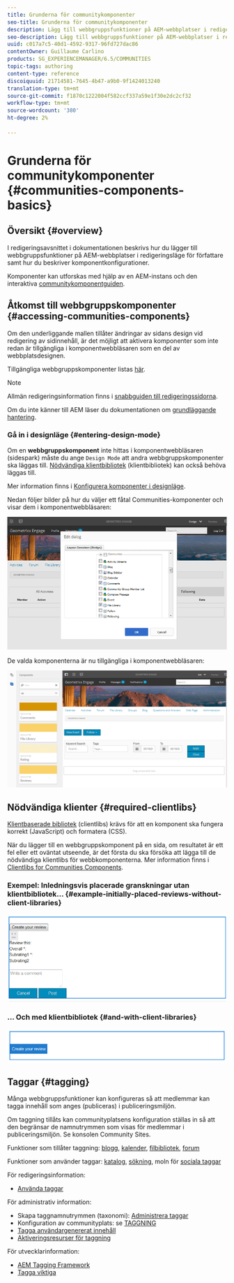 ```yaml
---
title: Grunderna för communitykomponenter
seo-title: Grunderna för communitykomponenter
description: Lägg till webbgruppsfunktioner på AEM-webbplatser i redigeringsläge och konfigurera komponenter
seo-description: Lägg till webbgruppsfunktioner på AEM-webbplatser i redigeringsläge och konfigurera komponenter
uuid: c017a7c5-40d1-4592-9317-96fd727dac86
contentOwner: Guillaume Carlino
products: SG_EXPERIENCEMANAGER/6.5/COMMUNITIES
topic-tags: authoring
content-type: reference
discoiquuid: 21714581-7645-4b47-a9b0-9f1424013240
translation-type: tm+mt
source-git-commit: f1870c1222004f582ccf337a59e1f30e2dc2cf32
workflow-type: tm+mt
source-wordcount: '380'
ht-degree: 2%

---
```



# Grunderna för communitykomponenter {#communities-components-basics}

## Översikt {#overview}

I redigeringsavsnittet i dokumentationen beskrivs hur du lägger till webbgruppsfunktioner på AEM-webbplatser i redigeringsläge för författare samt hur du beskriver komponentkonfigurationer.

Komponenter kan utforskas med hjälp av en AEM-instans och den interaktiva [communitykomponentguiden](components-guide.md).

## Åtkomst till webbgruppskomponenter {#accessing-communities-components}

Om den underliggande mallen tillåter ändringar av sidans design vid redigering av sidinnehåll, är det möjligt att aktivera komponenter som inte redan är tillgängliga i komponentwebbläsaren som en del av webbplatsdesignen.

Tillgängliga webbgruppskomponenter listas [här](author-communities.md#available-communities-components).

>[!NOTE]
>
>Allmän redigeringsinformation finns i [snabbguiden till redigeringssidorna](../../help/sites-authoring/qg-page-authoring.md).
>
>Om du inte känner till AEM läser du dokumentationen om [grundläggande hantering](../../help/sites-authoring/basic-handling.md).


### Gå in i designläge {#entering-design-mode}

Om en **webbgruppskomponent** inte hittas i komponentwebbläsaren (sidespark) måste du ange `Design Mode` att andra webbgruppskomponenter ska läggas till. [Nödvändiga klientbibliotek](#required-clientlibs) (klientbibliotek) kan också behöva läggas till.

Mer information finns i [Konfigurera komponenter i designläge](../../help/sites-authoring/default-components-designmode.md).

Nedan följer bilder på hur du väljer ett fåtal Communities-komponenter och visar dem i komponentwebbläsaren:

![chlimage_1-424](assets/chlimage_1-424.png)

De valda komponenterna är nu tillgängliga i komponentwebbläsaren:

![chlimage_1-425](assets/chlimage_1-425.png)

## Nödvändiga klienter {#required-clientlibs}

[Klientbaserade bibliotek](../../help/sites-developing/clientlibs.md) (clientlibs) krävs för att en komponent ska fungera korrekt (JavaScript) och formatera (CSS).

När du lägger till en webbgruppskomponent på en sida, om resultatet är ett fel eller ett oväntat utseende, är det första du ska försöka att lägga till de nödvändiga klientlibs för webbkomponenterna. Mer information finns i [Clientlibs for Communities Components](clientlibs.md).

### Exempel: Inledningsvis placerade granskningar utan klientbibliotek... {#example-initially-placed-reviews-without-client-libraries}

![chlimage_1-426](assets/chlimage_1-426.png)

### ... Och med klientbibliotek {#and-with-client-libraries}

![chlimage_1-427](assets/chlimage_1-427.png)

## Taggar {#tagging}

Många webbgruppsfunktioner kan konfigureras så att medlemmar kan tagga innehåll som anges (publiceras) i publiceringsmiljön.

Om taggning tillåts kan communityplatsens konfiguration ställas in så att den begränsar de namnutrymmen som visas för medlemmar i publiceringsmiljön. Se konsolen [](sites-console.md#tagging)Community Sites.

Funktioner som tillåter taggning: [blogg](blog-feature.md), [kalender](calendar.md), [filbibliotek](file-library.md), [forum](forum.md)

Funktioner som använder taggar: [katalog](catalog.md), [sökning](search.md), moln för [sociala taggar](tagcloud.md)

För redigeringsinformation:

* [Använda taggar](../../help/sites-authoring/tags.md)

För administrativ information:

* Skapa taggnamnutrymmen (taxonomi): [Administrera taggar](../../help/sites-administering/tags.md)
* Konfiguration av communityplats: se [TAGGNING](sites-console.md#tagging)
* [Tagga användargenererat innehåll](../../help/sites-authoring/tags.md)
* [Aktiveringsresurser för taggning](tag-resources.md)

För utvecklarinformation:

* [AEM Tagging Framework](../../help/sites-developing/framework.md)
* [Tagga viktiga](tag.md)

